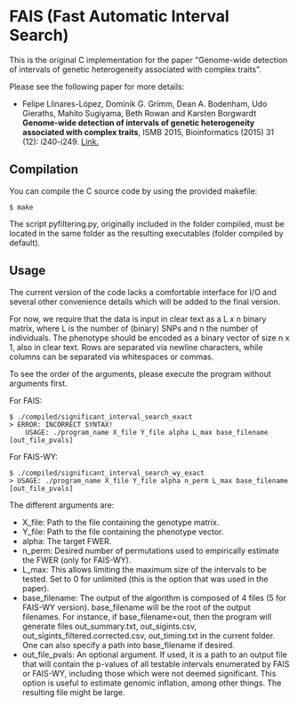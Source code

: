 # FAIS (Fast Automatic Interval Search)

This is the original C implementation for the paper "Genome-wide detection of intervals of genetic heterogeneity associated with complex traits".

Please see the following paper for more details:
+ Felipe Llinares-López, Dominik G. Grimm, Dean A. Bodenham, Udo Gieraths, Mahito Sugiyama, Beth Rowan and Karsten Borgwardt
**Genome-wide detection of intervals of genetic heterogeneity associated with complex traits**,
ISMB 2015, Bioinformatics (2015) 31 (12): i240-i249. [Link.](http://dx.doi.org/10.1093/bioinformatics/btv263)

## Compilation
You can compile the C source code by using the provided makefile:

```
$ make
```

The script pyfiltering.py, originally included in the folder compiled, must be located in the same folder as the resulting executables (folder compiled by default).

## Usage
The current version of the code lacks a comfortable interface for I/O and several other convenience details which will be added to the final version.

For now, we require that the data is input in clear text as a L x n binary matrix, where L is the number of (binary) SNPs and n the number of individuals. The phenotype should be encoded as a binary vector of size n x 1, also in clear text. Rows are separated via newline characters, while columns can be separated via whitespaces or commas.

To see the order of the arguments, please execute the program without arguments first.  

For FAIS:
```
$ ./compiled/significant_interval_search_exact
> ERROR: INCORRECT SYNTAX!
	USAGE: ./program_name X_file Y_file alpha L_max base_filename [out_file_pvals]
```
For FAIS-WY:
```
$ ./compiled/significant_interval_search_wy_exact
> USAGE: ./program_name X_file Y_file alpha n_perm L_max base_filename [out_file_pvals]
```

The different arguments are:
+ X_file: Path to the file containing the genotype matrix.
+ Y_file: Path to the file containing the phenotype vector.
+ alpha: The target FWER.
+ n_perm: Desired number of permutations used to empirically estimate the FWER (only for FAIS-WY).
+ L_max: This allows limiting the maximum size of the intervals to be tested. Set to 0 for unlimited (this is the option that was used in the paper).
+ base_filename: The output of the algorithm is composed of 4 files (5 for FAIS-WY version). base_filename will be the root of the output filenames. For instance, if base_filename=out, then the program will generate files out_summary.txt, out_sigints.csv, out_sigints_filtered.corrected.csv, out_timing.txt in the current folder. One can also specify a path into base_filename if desired.
+ out_file_pvals: An optional argument. If used, it is a path to an output file that will contain the p-values of all testable intervals enumerated by FAIS or FAIS-WY, including those which were not deemed significant. This option is useful to estimate genomic inflation, among other things. The resulting file might be large.

